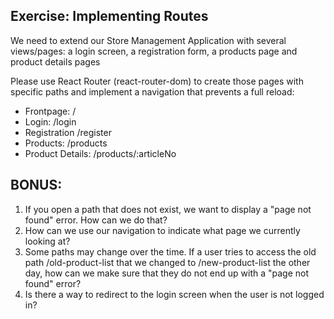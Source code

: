 ## Exercise: Implementing Routes

We need to extend our Store Management Application with several views/pages: a login screen, a registration form, a products page and product details pages


Please use React Router (react-router-dom) to create those pages with specific paths and implement a navigation that prevents a full reload:
- Frontpage: /
- Login: /login
- Registration /register
- Products: /products
- Product Details: /products/:articleNo


## BONUS:
1. If you open a path that does not exist, we want to display a "page not found" error. How can we do that?
2. How can we use our navigation to indicate what page we currently looking at?
3. Some paths may change over the time. If a user tries to access the old path /old-product-list that we changed to /new-product-list the other day, how can we make sure that they do not end up with a "page not found" error?
4. Is there a way to redirect to the login screen when the user is not logged in?
